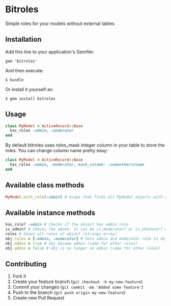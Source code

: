 # Bitroles

Simple roles for your models without external tables

## Installation

Add this line to your application's Gemfile:

    gem 'bitroles'

And then execute:

    $ bundle

Or install it yourself as:

    $ gem install bitroles

## Usage

```ruby
class MyModel < ActiveRecord::Base
  has_roles :admin, :moderator
end
```
By default bitroles uses roles_mask integer column in your table to store the roles. You can change column name pretty
easy:

```ruby
class MyModel < ActiveRecord::Base
  has_roles :admin, :moderator, mask_column: :someothercolumn
end
```
## Available class methods
```ruby
MyModel.with_role(:admin) # Scope that finds all MyModel objects with admin role
```

## Available instance methods

```ruby
has_role? :admin # Checks if the object has admin role
is_admin? # Checks the above. It can be is_moderator? or is_whatever? depends on roles given to has_role
roles # Shows all roles of object (strings array)
obj.roles = [:admin, :moderator] # Sets admin and moderator role to obj
obj.admin = true # obj became admin (same for other roles)
obj.admin = false # obj is no longer an admin (same for other roles)

```

## Contributing

1. Fork it
2. Create your feature branch (`git checkout -b my-new-feature`)
3. Commit your changes (`git commit -am 'Added some feature'`)
4. Push to the branch (`git push origin my-new-feature`)
5. Create new Pull Request
